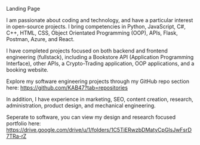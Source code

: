 Landing Page

I am passionate about coding and technology, and have a particular interest in open-source projects. I bring competencies in Python, JavaScript, C#, C++, HTML, CSS, Object Orientated Programming (OOP), APIs, Flask, Postman, Azure, and React.

I have completed projects focused on both backend and frontend engineering (fullstack), including a Bookstore API (Application Programming Interface), other APIs, a Crypto-Trading application, OOP applications, and a booking website.

Explore my software engineering projects through my GitHub repo section here: https://github.com/KAB47?tab=repositories

In addition, I have experience in marketing, SEO, content creation, research, administration, product design, and mechanical engineering.

Seperate to software, you can view my design and research focused portfolio here: https://drive.google.com/drive/u/1/folders/1C5TiERwzbDMatyCpGlsJwFsrD7TRa-rZ




